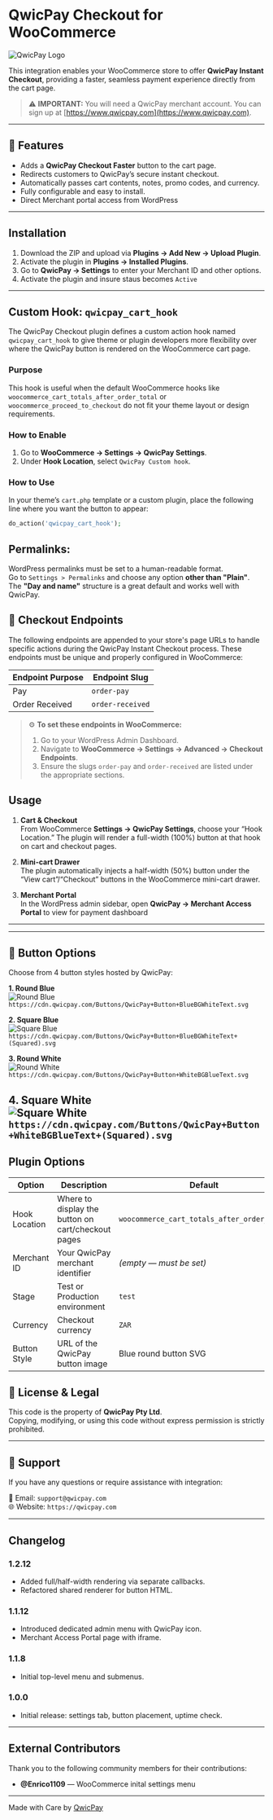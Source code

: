 # QwicPay Checkout for WooCommerce

![QwicPay Logo](https://qwicpay.com/assets/QwicPayLogo.png)

This integration enables your WooCommerce store to offer **QwicPay Instant Checkout**, providing a faster, seamless payment experience directly from the cart page.

> ⚠️ **IMPORTANT:** You will need a QwicPay merchant account. You can sign up at [https://www.qwicpay.com](https://www.qwicpay.com).

---

## 🚀 Features

- Adds a **QwicPay Checkout Faster** button to the cart page.
- Redirects customers to QwicPay’s secure instant checkout.
- Automatically passes cart contents, notes, promo codes, and currency.
- Fully configurable and easy to install.
- Direct Merchant portal access from WordPress

---

## Installation

1. Download the ZIP and upload via **Plugins → Add New → Upload Plugin**.  
2. Activate the plugin in **Plugins → Installed Plugins**.  
3. Go to **QwicPay → Settings** to enter your Merchant ID and other options.  
4. Activate the plugin and insure staus becomes `Active`

---

## Custom Hook: `qwicpay_cart_hook`

The QwicPay Checkout plugin defines a custom action hook named `qwicpay_cart_hook` to give theme or plugin developers more flexibility over where the QwicPay button is rendered on the WooCommerce cart page.

### Purpose

This hook is useful when the default WooCommerce hooks like `woocommerce_cart_totals_after_order_total` or `woocommerce_proceed_to_checkout` do not fit your theme layout or design requirements.

### How to Enable

1. Go to **WooCommerce → Settings → QwicPay Settings**.
2. Under **Hook Location**, select `QwicPay Custom hook`.

### How to Use

In your theme’s `cart.php` template or a custom plugin, place the following line where you want the button to appear:

```php
do_action('qwicpay_cart_hook');
```

## **Permalinks:** 

  WordPress permalinks must be set to a human-readable format.  
  Go to `Settings > Permalinks` and choose any option **other than "Plain"**.  
  The **"Day and name"** structure is a great default and works well with QwicPay.


## 🔗 Checkout Endpoints

The following endpoints are appended to your store's page URLs to handle specific actions during the QwicPay Instant Checkout process. These endpoints must be unique and properly configured in WooCommerce:

| Endpoint Purpose   | Endpoint Slug   |
|--------------------|-----------------|
| Pay                | `order-pay`     |
| Order Received     | `order-received`|

> ⚙️ **To set these endpoints in WooCommerce:**
>
> 1. Go to your WordPress Admin Dashboard.
> 2. Navigate to **WooCommerce → Settings → Advanced → Checkout Endpoints**.
> 3. Ensure the slugs `order-pay` and `order-received` are listed under the appropriate sections.


## Usage

1. **Cart & Checkout**  
   From WooCommerce **Settings → QwicPay Settings**, choose your “Hook Location.” The plugin will render a full-width (100%) button at that hook on cart and checkout pages.

2. **Mini-cart Drawer**  
   The plugin automatically injects a half-width (50%) button under the “View cart”/“Checkout” buttons in the WooCommerce mini-cart drawer.

3. **Merchant Portal**  
   In the WordPress admin sidebar, open **QwicPay → Merchant Access Portal** to view for payment dashboard

---

---

## 🎨 Button Options

Choose from 4 button styles hosted by QwicPay:

**1. Round Blue**  
![Round Blue](https://cdn.qwicpay.com/Buttons/QwicPay+Button+BlueBGWhiteText.svg)  
`https://cdn.qwicpay.com/Buttons/QwicPay+Button+BlueBGWhiteText.svg`

**2. Square Blue**  
![Square Blue](https://cdn.qwicpay.com/Buttons/QwicPay+Button+BlueBGWhiteText+(Squared).svg)  
`https://cdn.qwicpay.com/Buttons/QwicPay+Button+BlueBGWhiteText+(Squared).svg`

**3. Round White**  
![Round White](https://cdn.qwicpay.com/Buttons/QwicPay+Button+WhiteBGBlueText.svg)  
`https://cdn.qwicpay.com/Buttons/QwicPay+Button+WhiteBGBlueText.svg`

**4. Square White**  
![Square White](https://cdn.qwicpay.com/Buttons/QwicPay+Button+WhiteBGBlueText+(Squared).svg)  
`https://cdn.qwicpay.com/Buttons/QwicPay+Button+WhiteBGBlueText+(Squared).svg`
---


## Plugin Options

| Option                | Description                                           | Default                                    |
| --------------------- | ----------------------------------------------------- | ------------------------------------------ |
| Hook Location         | Where to display the button on cart/checkout pages    | `woocommerce_cart_totals_after_order_total` |
| Merchant ID           | Your QwicPay merchant identifier                      | *(empty — must be set)*                    |
| Stage                 | Test or Production environment                        | `test`                                     |
| Currency              | Checkout currency                                     | `ZAR`                                      |
| Button Style          | URL of the QwicPay button image                       | Blue round button SVG                      |


## 📄 License & Legal

This code is the property of **QwicPay Pty Ltd**.  
Copying, modifying, or using this code without express permission is strictly prohibited.

---

## 💬 Support

If you have any questions or require assistance with integration:

📧 Email: `support@qwicpay.com`  
🌐 Website: `https://qwicpay.com`

---

## Changelog

### 1.2.12
- Added full/half-width rendering via separate callbacks.
- Refactored shared renderer for button HTML.

### 1.1.12
- Introduced dedicated admin menu with QwicPay icon.
- Merchant Access Portal page with iframe.

### 1.1.8
- Initial top-level menu and submenus.

### 1.0.0
- Initial release: settings tab, button placement, uptime check.

---

## External Contributors

Thank you to the following community members for their contributions:

- **@Enrico1109** — WooCommerce inital settings menu


---

Made with Care by [QwicPay](https://qwicpay.com)
